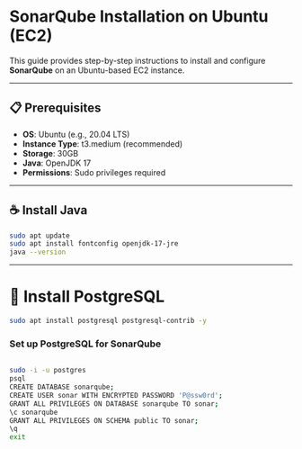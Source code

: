 # SonarQube Installation on Ubuntu (EC2)

This guide provides step-by-step instructions to install and configure **SonarQube** on an Ubuntu-based EC2 instance.

---

## 📋 Prerequisites

- **OS**: Ubuntu (e.g., 20.04 LTS)
- **Instance Type**: t3.medium (recommended)
- **Storage**: 30GB
- **Java**: OpenJDK 17
- **Permissions**: Sudo privileges required

---

## ☕ Install Java

```bash
sudo apt update
sudo apt install fontconfig openjdk-17-jre
java --version

```
---

# 🐘 Install PostgreSQL

```sh
sudo apt install postgresql postgresql-contrib -y
```
### Set up PostgreSQL for SonarQube

```sh

sudo -i -u postgres
psql
CREATE DATABASE sonarqube;
CREATE USER sonar WITH ENCRYPTED PASSWORD 'P@ssw0rd';
GRANT ALL PRIVILEGES ON DATABASE sonarqube TO sonar;
\c sonarqube
GRANT ALL PRIVILEGES ON SCHEMA public TO sonar;
\q
exit

```


